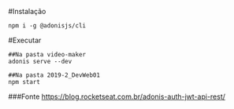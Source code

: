 #Instalação

    npm i -g @adonisjs/cli

#Executar

    ##Na pasta video-maker
    adonis serve --dev

    ##Na pasta 2019-2_DevWeb01
    npm start

###Fonte
https://blog.rocketseat.com.br/adonis-auth-jwt-api-rest/
